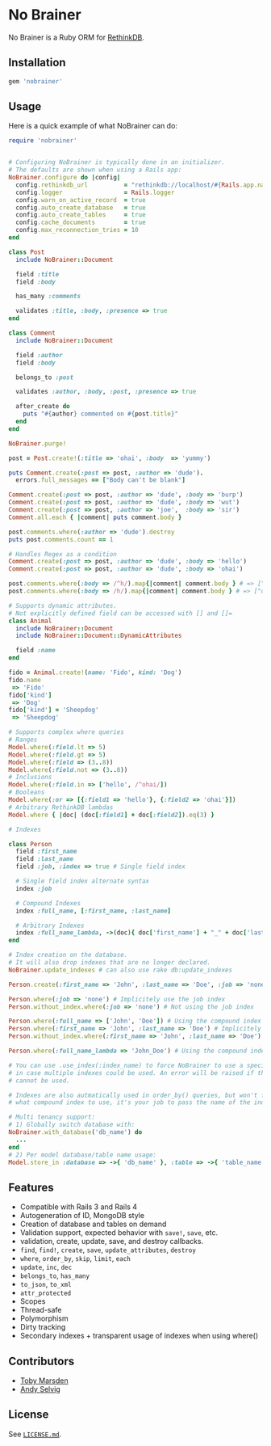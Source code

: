 No Brainer
===========

No Brainer is a Ruby ORM for [RethinkDB](http://www.rethinkdb.com/).

Installation
-------------

```ruby
gem 'nobrainer'
```

Usage
------

Here is a quick example of what NoBrainer can do:

```ruby
require 'nobrainer'


# Configuring NoBrainer is typically done in an initializer.
# The defaults are shown when using a Rails app:
NoBrainer.configure do |config|
  config.rethinkdb_url          = "rethinkdb://localhost/#{Rails.app.name}_#{Rails.env}"
  config.logger                 = Rails.logger
  config.warn_on_active_record  = true
  config.auto_create_database   = true
  config.auto_create_tables     = true
  config.cache_documents        = true
  config.max_reconnection_tries = 10
end

class Post
  include NoBrainer::Document

  field :title
  field :body

  has_many :comments

  validates :title, :body, :presence => true
end

class Comment
  include NoBrainer::Document

  field :author
  field :body

  belongs_to :post

  validates :author, :body, :post, :presence => true

  after_create do
    puts "#{author} commented on #{post.title}"
  end
end

NoBrainer.purge!

post = Post.create!(:title => 'ohai', :body  => 'yummy')

puts Comment.create(:post => post, :author => 'dude').
  errors.full_messages == ["Body can't be blank"]

Comment.create(:post => post, :author => 'dude', :body => 'burp')
Comment.create(:post => post, :author => 'dude', :body => 'wut')
Comment.create(:post => post, :author => 'joe',  :body => 'sir')
Comment.all.each { |comment| puts comment.body }

post.comments.where(:author => 'dude').destroy
puts post.comments.count == 1

# Handles Regex as a condition
Comment.create(:post => post, :author => 'dude', :body => 'hello')
Comment.create(:post => post, :author => 'dude', :body => 'ohai')

post.comments.where(:body => /^h/).map{|comment| comment.body } # => ["hello"]
post.comments.where(:body => /h/).map{|comment| comment.body } # => ["ohai", "hello"]

# Supports dynamic attributes.
# Not explicitly defined field can be accessed with [] and []=
class Animal
  include NoBrainer::Document
  include NoBrainer::Document::DynamicAttributes

  field :name
end

fido = Animal.create!(name: 'Fido', kind: 'Dog')
fido.name
 => 'Fido'
fido['kind']
 => 'Dog'
fido['kind'] = 'Sheepdog'
 => 'Sheepdog'

# Supports complex where queries
# Ranges
Model.where(:field.lt => 5)
Model.where(:field.gt => 5)
Model.where(:field => (3..8))
Model.where(:field.not => (3..8))
# Inclusions
Model.where(:field.in => ['hello', /^ohai/])
# Booleans
Model.where(:or => [{:field1 => 'hello'}, {:field2 => 'ohai'}])
# Arbitrary RethinkDB lambdas
Model.where { |doc| (doc[:field1] + doc[:field2]).eq(3) }

# Indexes

class Person
  field :first_name
  field :last_name
  field :job, :index => true # Single field index

  # Single field index alternate syntax
  index :job

  # Compound Indexes
  index :full_name, [:first_name, :last_name]

  # Arbitrary Indexes
  index :full_name_lambda, ->(doc){ doc['first_name'] + "_" + doc['last_name'] }
end

# Index creation on the database.
# It will also drop indexes that are no longer declared.
NoBrainer.update_indexes # can also use rake db:update_indexes

Person.create(:first_name => 'John', :last_name => 'Doe', :job => 'none')

Person.where(:job => 'none') # Implicitely use the job index
Person.without_index.where(:job => 'none') # Not using the job index

Person.where(:full_name => ['John', 'Doe']) # Using the compound index
Person.where(:first_name => 'John', :last_name => 'Doe') # Implicitely using the compound index
Person.without_index.where(:first_name => 'John', :last_name => 'Doe') # Not using the comound index

Person.where(:full_name_lambda => 'John_Doe') # Using the compound index

# You can use .use_index(:index_name) to force NoBrainer to use a specific index
# in case multiple indexes could be used. An error will be raised if the index
# cannot be used.

# Indexes are also autmatically used in order_by() queries, but won't figure out
# what compound index to use, it's your job to pass the name of the index if desired.

# Multi tenancy support:
# 1) Globally switch database with:
NoBrainer.with_database('db_name') do
  ...
end
# 2) Per model database/table name usage:
Model.store_in :database => ->{ 'db_name' }, :table => ->{ 'table_name' }
```

Features
---------

* Compatible with Rails 3 and Rails 4
* Autogeneration of ID, MongoDB style
* Creation of database and tables on demand
* Validation support, expected behavior with `save!`, `save`, etc.
* validation, create, update, save, and destroy callbacks.
* `find`, `find!`, `create`, `save`, `update_attributes`, `destroy`
* `where`, `order_by`, `skip`, `limit`, `each`
* `update`, `inc`, `dec`
* `belongs_to`, `has_many`
* `to_json`, `to_xml`
* `attr_protected`
* Scopes
* Thread-safe
* Polymorphism
* Dirty tracking
* Secondary indexes + transparent usage of indexes when using where()

Contributors
------------

- [Toby Marsden](https://github.com/tobymarsden)
- [Andy Selvig](https://github.com/ajselvig)

License
--------

See [`LICENSE.md`](https://github.com/nviennot/nobrainer/blob/master/LICENSE.md).
